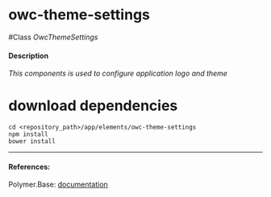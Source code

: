 owc-theme-settings
=========


#Class
*OwcThemeSettings*

#### Description
*This components is used to configure application logo and theme*

# download dependencies
```
cd <repository_path>/app/elements/owc-theme-settings
npm install
bower install
```

____________
#### References:
Polymer.Base: [documentation](http://polymer.github.io/polymer/)



